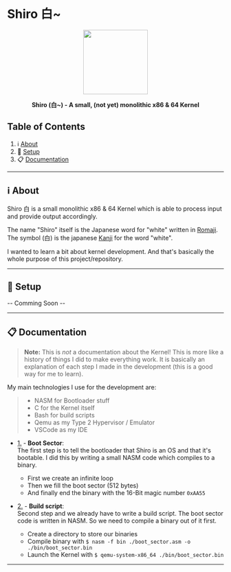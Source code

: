 # Shiro 白~

<p align="center"><img height="150" width="auto" src="http://en.ikanji.jp/user_data/images/upload/character/original/E799BD.png" /></p>
<p align="center"><b>Shiro (白~) - A small, (not yet) monolithic x86 &amp; 64 Kernel</b></p>

## Table of Contents

1. :information_source: [About](#information_source-about)
1. :wrench: [Setup](#wrench-setup)
1. :clipboard: [Documentation](#clipboard-documentation)

<hr>

## :information_source: About

Shiro 白 is a small monolithic x86 &amp; 64 Kernel which is able to process input and provide output accordingly.

The name "Shiro" itself is the Japanese word for "white" written in [Romaji](https://www.japanesepod101.com/japanese-romaji/). The symbol (白) is the japanese [Kanji](https://en.wikipedia.org/wiki/Kanji) for the word "white". 

I wanted to learn a bit about kernel development. And that's basically the whole purpose of this project/repository.

<hr>

## :wrench: Setup

-- Comming Soon --

<hr>

## :clipboard: Documentation

> **Note:** This is _not_ a documentation about the Kernel! This is more like a history of things I did to make everything work. It is basically an explanation of each step I made in the development (this is a good way for me to learn).

My main technologies I use for the development are: 

> - NASM for Bootloader stuff 
> - C for the Kernel itself 
> - Bash for build scripts
> - Qemu as my Type 2 Hypervisor / Emulator 
> - VSCode as my IDE 

- [1.](#doc-1) - **Boot Sector**: <br>
    The first step is to tell the bootloader that Shiro is an OS and that it's bootable. I did this by writing a small NASM code which compiles to a binary.
    - First we create an infinite loop
    - Then we fill the boot sector (512 bytes)
    - And finally end the binary with the 16-Bit magic number `0xAA55`

- [2.](#doc-2) - **Build script**: <br>
    Second step and we already have to write a build script. The boot sector code is written in NASM. So we need to compile a binary out of it first.
    - Create a directory to store our binaries
    - Compile binary with `$ nasm -f bin ./boot_sector.asm -o ./bin/boot_sector.bin`
    - Launch the Kernel with `$ qemu-system-x86_64 ./bin/boot_sector.bin`

<hr>
